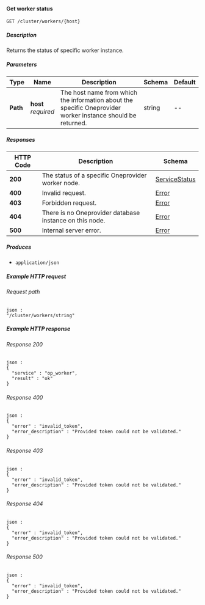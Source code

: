 
<a name="get_cluster_worker"></a>
#### Get worker status
```
GET /cluster/workers/{host}
```


##### Description
Returns the status of specific worker instance.


##### Parameters

|Type|Name|Description|Schema|Default|
|---|---|---|---|---|
|**Path**|**host**  <br>*required*|The host name from which the information about the specific Oneprovider worker instance should be returned.|string|--|


##### Responses

|HTTP Code|Description|Schema|
|---|---|---|
|**200**|The status of a specific Oneprovider worker node.|[ServiceStatus](../definitions/ServiceStatus.md#servicestatus)|
|**400**|Invalid request.|[Error](../definitions/Error.md#error)|
|**403**|Forbidden request.|[Error](../definitions/Error.md#error)|
|**404**|There is no Oneprovider database instance on this node.|[Error](../definitions/Error.md#error)|
|**500**|Internal server error.|[Error](../definitions/Error.md#error)|


##### Produces

* `application/json`


##### Example HTTP request

###### Request path
```
json :
"/cluster/workers/string"
```


##### Example HTTP response

###### Response 200
```
json :
{
  "service" : "op_worker",
  "result" : "ok"
}
```


###### Response 400
```
json :
{
  "error" : "invalid_token",
  "error_description" : "Provided token could not be validated."
}
```


###### Response 403
```
json :
{
  "error" : "invalid_token",
  "error_description" : "Provided token could not be validated."
}
```


###### Response 404
```
json :
{
  "error" : "invalid_token",
  "error_description" : "Provided token could not be validated."
}
```


###### Response 500
```
json :
{
  "error" : "invalid_token",
  "error_description" : "Provided token could not be validated."
}
```



